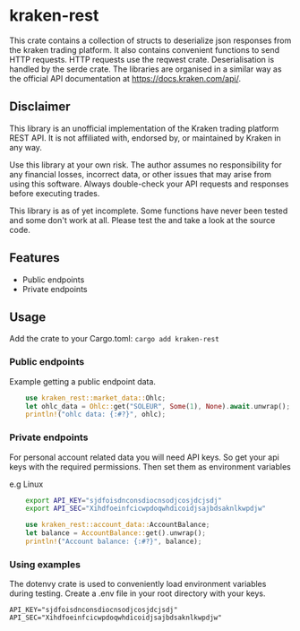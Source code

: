 # kraken-rest
This crate contains a collection of structs to deserialize json responses from the kraken trading platform. It also contains convenient functions to send HTTP requests. HTTP requests use the reqwest crate. Deserialisation is handled by the serde crate. The libraries are organised in a similar way as the official API documentation at https://docs.kraken.com/api/.

## Disclaimer
This library is an unofficial implementation of the Kraken trading platform REST API. It is not affiliated with, endorsed by, or maintained by Kraken in any way.

Use this library at your own risk. The author assumes no responsibility for any financial losses, incorrect data, or other issues that may arise from using this software. Always double-check your API requests and responses before executing trades.

This library is as of yet incomplete. Some functions have never been tested and some don't work at all. Please test the and take a look at the source code.

## Features
- Public endpoints
- Private endpoints

## Usage
Add the crate to your Cargo.toml: `cargo add kraken-rest`

### Public endpoints
Example getting a public endpoint data.
```rust
    use kraken_rest::market_data::Ohlc;
    let ohlc_data = Ohlc::get("SOLEUR", Some(1), None).await.unwrap();
    println!("ohlc data: {:#?}", ohlc);
```

### Private endpoints
For personal account related data you will need API keys. So get your api keys with the required permissions. Then set them as environment variables

e.g Linux
```bash
    export API_KEY="sjdfoisdnconsdiocnsodjcosjdcjsdj"
    export API_SEC="Xihdfoeinfcicwpdoqwhdicoidjsajbdsaknlkwpdjw" 
```

```rust
    use kraken_rest::account_data::AccountBalance;
    let balance = AccountBalance::get().unwrap();
    println!("Account balance: {:#?}", balance);
```

### Using examples
The dotenvy crate is used to conveniently load environment variables during testing. Create a .env file in your root directory with your keys.

```
API_KEY="sjdfoisdnconsdiocnsodjcosjdcjsdj"
API_SEC="Xihdfoeinfcicwpdoqwhdicoidjsajbdsaknlkwpdjw"
```
